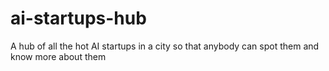 # ai-startups-hub
A hub of all the hot AI startups in a city so that anybody can spot them and know more about them
